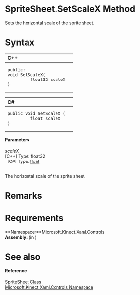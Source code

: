 SpriteSheet.SetScaleX Method  
============================  

Sets the horizontal scale of the sprite sheet. <span id="syntaxSection"></span>

Syntax  
======  

<table>
<colgroup>
<col width="100%" />
</colgroup>
<thead>
<tr class="header">
<th align="left">C++</th>
</tr>
</thead>
<tbody>
<tr class="odd">
<td align="left"><pre><code>public:  
void SetScaleX(  
         float32 scaleX  
)</code></pre></td>
</tr>
</tbody>
</table>

<table>
<colgroup>
<col width="100%" />
</colgroup>
<thead>
<tr class="header">
<th align="left">C#</th>
</tr>
</thead>
<tbody>
<tr class="odd">
<td align="left"><pre><code>public void SetScaleX (  
         float scaleX  
)</code></pre></td>
</tr>
</tbody>
</table>

<span id="ID4EG"></span>
#### Parameters  

*scaleX*    
[C++] Type: float32  
  [C\#] Type: [float](http://msdn.microsoft.com/en-us/library/system.single.aspx)  
   

The horizontal scale of the sprite sheet.  

<span id="remarks"></span>

Remarks  
=======  

<span id="requirements"></span>

Requirements  
============  

**Namespace:**Microsoft.Kinect.Xaml.Controls  
**Assembly:** (in )  

<span id="ID4ECB"></span>

See also  
========  

<span id="ID4EEB"></span>
#### Reference  

[SpriteSheet Class](../../SpriteSheet_Class.md)  
 [Microsoft.Kinect.Xaml.Controls Namespace](../../../Kinect.Xaml.Controls.md)  



<!--Please do not edit the data in the comment block below.-->
<!--
TOCTitle : SetScaleX Method
RLTitle : SpriteSheet.SetScaleX Method
KeywordK : SetScaleX method
KeywordK : SpriteSheet.SetScaleX method
KeywordF : Microsoft.Kinect.Xaml.Controls.SpriteSheet.SetScaleX
KeywordF : SpriteSheet.SetScaleX
KeywordF : SetScaleX
KeywordF : Microsoft.Kinect.Xaml.Controls.SpriteSheet.SetScaleX(System.Single)
KeywordA : M:Microsoft.Kinect.Xaml.Controls.SpriteSheet.SetScaleX(System.Single)
AssetID : M:Microsoft.Kinect.Xaml.Controls.SpriteSheet.SetScaleX(System.Single)
Locale : en-us
CommunityContent : 1
APIType : Managed
APILocation : 
APIName : Microsoft.Kinect.Xaml.Controls.SpriteSheet.SetScaleX
TargetOS : Windows
TopicType : kbSyntax
DevLang : VB
DevLang : CSharp
DevLang : JavaScript
DevLang : C++
DocSet : K4Wv2
ProjType : K4Wv2Proj
Technology : Kinect for Windows
Product : Kinect for Windows SDK v2
productversion : 20
-->
